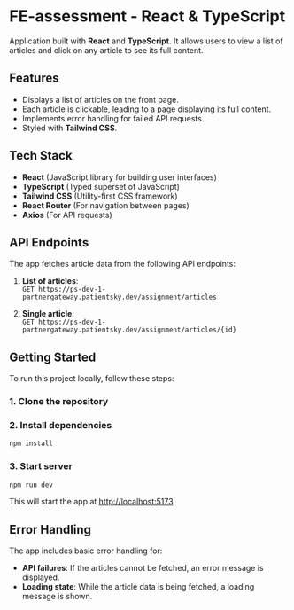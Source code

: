 # FE-assessment - React & TypeScript

Application built with **React** and **TypeScript**. It allows users to view a list of articles and click on any article to see its full content.

## Features

- Displays a list of articles on the front page.
- Each article is clickable, leading to a page displaying its full content.
- Implements error handling for failed API requests.
- Styled with **Tailwind CSS**.

## Tech Stack

- **React** (JavaScript library for building user interfaces)
- **TypeScript** (Typed superset of JavaScript)
- **Tailwind CSS** (Utility-first CSS framework)
- **React Router** (For navigation between pages)
- **Axios** (For API requests)

## API Endpoints

The app fetches article data from the following API endpoints:

1. **List of articles**:  
   `GET https://ps-dev-1-partnergateway.patientsky.dev/assignment/articles`

2. **Single article**:  
   `GET https://ps-dev-1-partnergateway.patientsky.dev/assignment/articles/{id}`

## Getting Started

To run this project locally, follow these steps:

### 1. Clone the repository

### 2. Install dependencies
```bash
npm install
```

### 3. Start server
```bash
npm run dev
```

This will start the app at [http://localhost:5173](http://localhost:5173).

## Error Handling

The app includes basic error handling for:
- **API failures**: If the articles cannot be fetched, an error message is displayed.
- **Loading state**: While the article data is being fetched, a loading message is shown.
